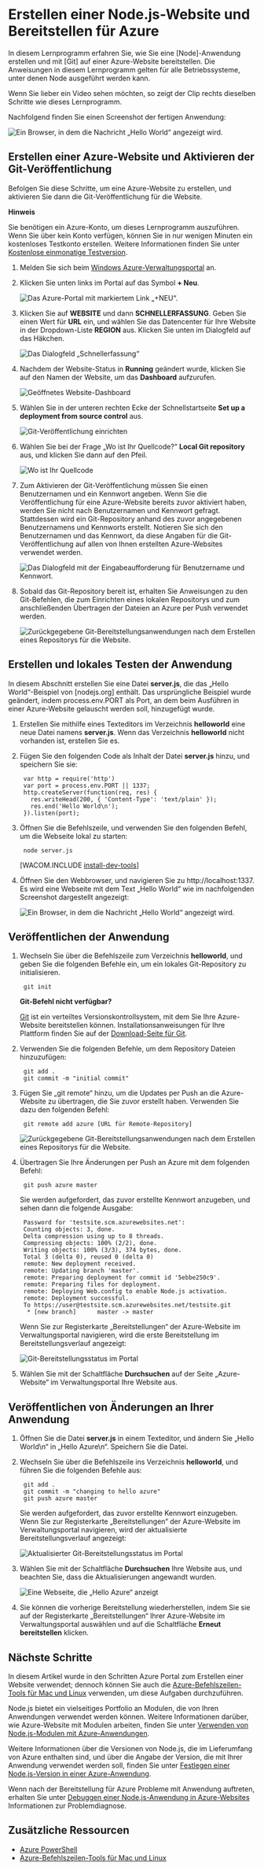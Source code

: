 <properties linkid="develop-node-create-a-website-mac" urlDisplayName="Web site" pageTitle="Create a Node.js web site on Mac - Azure tutorials" metaKeywords="Azure create website Node, Azure deploy website Node, website Node.js, Node website" description="Learn how to build and deploy a Node.js web site in Azure. Sample code is written in Java." metaCanonical="" services="web-sites" documentationCenter="Node.js" title="Build and deploy a Node.js web site to Azure" authors="" solutions="" manager="" editor="" />

Erstellen einer Node.js-Website und Bereitstellen für Azure
===========================================================

In diesem Lernprogramm erfahren Sie, wie Sie eine [Node]-Anwendung erstellen und mit [Git] auf einer Azure-Website bereitstellen. Die Anweisungen in diesem Lernprogramm gelten für alle Betriebssysteme, unter denen Node ausgeführt werden kann.

Wenn Sie lieber ein Video sehen möchten, so zeigt der Clip rechts dieselben Schritte wie dieses Lernprogramm.

Nachfolgend finden Sie einen Screenshot der fertigen Anwendung:

![Ein Browser, in dem die Nachricht „Hello World“ angezeigt wird.](./media/web-sites-nodejs-develop-deploy-mac/helloazure.png)

Erstellen einer Azure-Website und Aktivieren der Git-Veröffentlichung
---------------------------------------------------------------------

Befolgen Sie diese Schritte, um eine Azure-Website zu erstellen, und aktivieren Sie dann die Git-Veröffentlichung für die Website.

**Hinweis**

Sie benötigen ein Azure-Konto, um dieses Lernprogramm auszuführen. Wenn Sie über kein Konto verfügen, können Sie in nur wenigen Minuten ein kostenloses Testkonto erstellen. Weitere Informationen finden Sie unter [Kostenlose einmonatige Testversion](http://www.windowsazure.com/de-de/pricing/free-trial/?WT.mc_id=A7171371E).

1.  Melden Sie sich beim [Windows Azure-Verwaltungsportal](http://manage.windowsazure.com) an.

2.  Klicken Sie unten links im Portal auf das Symbol **+ Neu**.

    ![Das Azure-Portal mit markiertem Link „+NEU“.](./media/web-sites-nodejs-develop-deploy-mac/plus-new.png)

3.  Klicken Sie auf **WEBSITE** und dann **SCHNELLERFASSUNG**. Geben Sie einen Wert für **URL** ein, und wählen Sie das Datencenter für Ihre Website in der Dropdown-Liste **REGION** aus. Klicken Sie unten im Dialogfeld auf das Häkchen.

    ![Das Dialogfeld „Schnellerfassung“](./media/web-sites-nodejs-develop-deploy-mac/create-quick-website.png)

4.  Nachdem der Website-Status in **Running** geändert wurde, klicken Sie auf den Namen der Website, um das **Dashboard** aufzurufen.

    ![Geöffnetes Website-Dashboard](./media/web-sites-nodejs-develop-deploy-mac/go_to_dashboard.png)

5.  Wählen Sie in der unteren rechten Ecke der Schnellstartseite **Set up a deployment from source control** aus.

    ![Git-Veröffentlichung einrichten](./media/web-sites-nodejs-develop-deploy-mac/setup_git_publishing.png)

6.  Wählen Sie bei der Frage „Wo ist Ihr Quellcode?“ **Local Git repository** aus, und klicken Sie dann auf den Pfeil.

    ![Wo ist Ihr Quellcode](./media/web-sites-nodejs-develop-deploy-mac/where_is_code.png)

7.  Zum Aktivieren der Git-Veröffentlichung müssen Sie einen Benutzernamen und ein Kennwort angeben. Wenn Sie die Veröffentlichung für eine Azure-Website bereits zuvor aktiviert haben, werden Sie nicht nach Benutzernamen und Kennwort gefragt. Stattdessen wird ein Git-Repository anhand des zuvor angegebenen Benutzernamens und Kennworts erstellt. Notieren Sie sich den Benutzernamen und das Kennwort, da diese Angaben für die Git-Veröffentlichung auf allen von Ihnen erstellten Azure-Websites verwendet werden.

    ![Das Dialogfeld mit der Eingabeaufforderung für Benutzername und Kennwort.](./media/web-sites-nodejs-develop-deploy-mac/git-deployment-credentials.png)

8.  Sobald das Git-Repository bereit ist, erhalten Sie Anweisungen zu den Git-Befehlen, die zum Einrichten eines lokalen Repositorys und zum anschließenden Übertragen der Dateien an Azure per Push verwendet werden.

    ![Zurückgegebene Git-Bereitstellungsanwendungen nach dem Erstellen eines Repositorys für die Website.](./media/web-sites-nodejs-develop-deploy-mac/git-instructions.png)

Erstellen und lokales Testen der Anwendung
------------------------------------------

In diesem Abschnitt erstellen Sie eine Datei **server.js**, die das „Hello World“-Beispiel von [nodejs.org] enthält. Das ursprüngliche Beispiel wurde geändert, indem process.env.PORT als Port, an dem beim Ausführen in einer Azure-Website gelauscht werden soll, hinzugefügt wurde.

1.  Erstellen Sie mithilfe eines Texteditors im Verzeichnis **helloworld** eine neue Datei namens **server.js**. Wenn das Verzeichnis **helloworld** nicht vorhanden ist, erstellen Sie es.
2.  Fügen Sie den folgenden Code als Inhalt der Datei **server.js** hinzu, und speichern Sie sie:

         var http = require('http')
         var port = process.env.PORT || 1337;
         http.createServer(function(req, res) {
           res.writeHead(200, { 'Content-Type': 'text/plain' });
           res.end('Hello World\n');
         }).listen(port);

3.  Öffnen Sie die Befehlszeile, und verwenden Sie den folgenden Befehl, um die Webseite lokal zu starten:

         node server.js

    [WACOM.INCLUDE [install-dev-tools](../includes/install-dev-tools.md)]

4.  Öffnen Sie den Webbrowser, und navigieren Sie zu http://localhost:1337. Es wird eine Webseite mit dem Text „Hello World“ wie im nachfolgenden Screenshot dargestellt angezeigt:

    ![Ein Browser, in dem die Nachricht „Hello World“ angezeigt wird.](./media/web-sites-nodejs-develop-deploy-mac/helloworldlocal.png)

Veröffentlichen der Anwendung
-----------------------------

1.  Wechseln Sie über die Befehlszeile zum Verzeichnis **helloworld**, und geben Sie die folgenden Befehle ein, um ein lokales Git-Repository zu initialisieren.

         git init

    **Git-Befehl nicht verfügbar?**

    [Git](http://git-scm.com/) ist ein verteiltes Versionskontrollsystem, mit dem Sie Ihre Azure-Website bereitstellen können. Installationsanweisungen für Ihre Plattform finden Sie auf der [Download-Seite für Git](http://git-scm.com/download).

2.  Verwenden Sie die folgenden Befehle, um dem Repository Dateien hinzuzufügen:

         git add .
         git commit -m "initial commit"

3.  Fügen Sie „git remote“ hinzu, um die Updates per Push an die Azure-Website zu übertragen, die Sie zuvor erstellt haben. Verwenden Sie dazu den folgenden Befehl:

         git remote add azure [URL für Remote-Repository]

    ![Zurückgegebene Git-Bereitstellungsanwendungen nach dem Erstellen eines Repositorys für die Website.](./media/web-sites-nodejs-develop-deploy-mac/git-instructions.png)

4.  Übertragen Sie Ihre Änderungen per Push an Azure mit dem folgenden Befehl:

         git push azure master

    Sie werden aufgefordert, das zuvor erstellte Kennwort anzugeben, und sehen dann die folgende Ausgabe:

         Password for 'testsite.scm.azurewebsites.net':
         Counting objects: 3, done.
         Delta compression using up to 8 threads.
         Compressing objects: 100% (2/2), done.
         Writing objects: 100% (3/3), 374 bytes, done.
         Total 3 (delta 0), reused 0 (delta 0)
         remote: New deployment received.
         remote: Updating branch 'master'.
         remote: Preparing deployment for commit id '5ebbe250c9'.
         remote: Preparing files for deployment.
         remote: Deploying Web.config to enable Node.js activation.
         remote: Deployment successful.
         To https://user@testsite.scm.azurewebsites.net/testsite.git
          * [new branch]      master -> master

    Wenn Sie zur Registerkarte „Bereitstellungen“ der Azure-Website im Verwaltungsportal navigieren, wird die erste Bereitstellung im Bereitstellungsverlauf angezeigt:

    ![Git-Bereitstellungsstatus im Portal](./media/web-sites-nodejs-develop-deploy-mac/git_deployments_first.png)

5.  Wählen Sie mit der Schaltfläche **Durchsuchen** auf der Seite „Azure-Website“ im Verwaltungsportal Ihre Website aus.

Veröffentlichen von Änderungen an Ihrer Anwendung
-------------------------------------------------

1.  Öffnen Sie die Datei **server.js** in einem Texteditor, und ändern Sie „Hello World\\n“ in „Hello Azure\\n“. Speichern Sie die Datei.
2.  Wechseln Sie über die Befehlszeile ins Verzeichnis **helloworld**, und führen Sie die folgenden Befehle aus:

         git add .
         git commit -m "changing to hello azure"
         git push azure master

    Sie werden aufgefordert, das zuvor erstellte Kennwort einzugeben. Wenn Sie zur Registerkarte „Bereitstellungen“ der Azure-Website im Verwaltungsportal navigieren, wird der aktualisierte Bereitstellungsverlauf angezeigt:

    ![Aktualisierter Git-Bereitstellungsstatus im Portal](./media/web-sites-nodejs-develop-deploy-mac/git_deployments_second.png)

3.  Wählen Sie mit der Schaltfläche **Durchsuchen** Ihre Website aus, und beachten Sie, dass die Aktualisierungen angewandt wurden.

    ![Eine Webseite, die „Hello Azure“ anzeigt](./media/web-sites-nodejs-develop-deploy-mac/helloazure.png)

4.  Sie können die vorherige Bereitstellung wiederherstellen, indem Sie sie auf der Registerkarte „Bereitstellungen“ Ihrer Azure-Website im Verwaltungsportal auswählen und auf die Schaltfläche **Erneut bereitstellen** klicken.

Nächste Schritte
----------------

In diesem Artikel wurde in den Schritten Azure Portal zum Erstellen einer Website verwendet; dennoch können Sie auch die [Azure-Befehlszeilen-Tools für Mac und Linux](/de-de/develop/nodejs/how-to-guides/command-line-tools/) verwenden, um diese Aufgaben durchzuführen.

Node.js bietet ein vielseitiges Portfolio an Modulen, die von Ihren Anwendungen verwendet werden können. Weitere Informationen darüber, wie Azure-Website mit Modulen arbeiten, finden Sie unter [Verwenden von Node.js-Modulen mit Azure-Anwendungen](http://www.windowsazure.com/de-de/develop/nodejs/common-tasks/working-with-node-modules/).

Weitere Informationen über die Versionen von Node.js, die im Lieferumfang von Azure enthalten sind, und über die Angabe der Version, die mit Ihrer Anwendung verwendet werden soll, finden Sie unter [Festlegen einer Node.js-Version in einer Azure-Anwendung](http://www.windowsazure.com/de-de/develop/nodejs/common-tasks/specifying-a-node-version/).

Wenn nach der Bereitstellung für Azure Probleme mit Anwendung auftreten, erhalten Sie unter [Debuggen einer Node.js-Anwendung in Azure-Websites](http://www.windowsazure.com/de-de/develop/nodejs/how-to-guides/Debug-Website/) Informationen zur Problemdiagnose.

Zusätzliche Ressourcen
----------------------

-   [Azure PowerShell](/de-de/develop/nodejs/how-to-guides/powershell-cmdlets/)
-   [Azure-Befehlszeilen-Tools für Mac und Linux](/de-de/develop/nodejs/how-to-guides/command-line-tools/)

